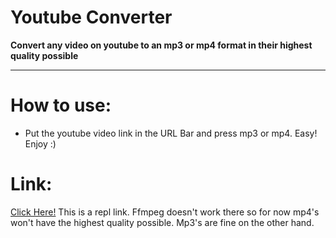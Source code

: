 # Youtube Converter

**Convert any video on youtube to an mp3 or mp4 format in their highest quality possible**

---

# How to use:
- Put the youtube video link in the URL Bar and press mp3 or mp4. Easy! Enjoy :)

# Link:
[Click Here!](https://ytdl.deniscerri.repl.co/)
This is a repl link. Ffmpeg doesn't work there so for now mp4's won't have the highest quality possible. Mp3's are fine on the other hand.

